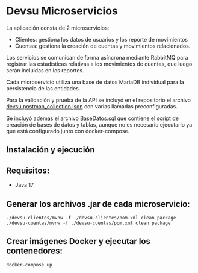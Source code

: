 # Devsu Microservicios

La aplicación consta de 2 microservicios:
* Clientes: gestiona los datos de usuarios y los reporte de movimientos
* Cuentas: gestiona la creación de cuentas y movimientos relacionados.

Los servicios se comunican de forma asíncrona mediante RabbitMQ para registrar las estadísticas
relativas a los movimientos de cuentas, que luego serán incluidas en los reportes.

Cada microservicio utiliza una base de datos MariaDB individual para la persistencia
de las entidades.

Para la validación y prueba de la API se incluyó en el repositorio el archivo
[devsu.postman_collection.json](devsu.postman_collection.json)
con varias llamadas preconfiguradas.

Se incluyó además el archivo [BaseDatos.sql](BaseDatos.sql)
que contiene el script de creación de bases de datos y tablas,
aunque no es necesario ejecutarlo ya que está configurado junto
con docker-compose.

## Instalación y ejecución

## Requisitos:
* Java 17

## Generar los archivos .jar de cada microservicio:
```
./devsu-clientes/mvnw -f ./devsu-clientes/pom.xml clean package
./devsu-cuentas/mvnw -f ./devsu-cuentas/pom.xml clean package
```

## Crear imágenes Docker y ejecutar los contenedores:
```
docker-compose up
```

